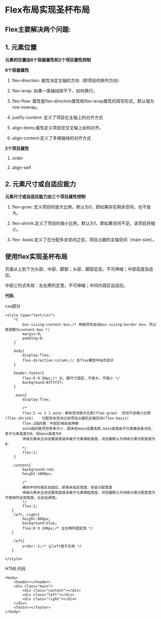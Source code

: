 # Flex布局实现圣杯布局

## Flex主要解决两个问题:

## 1. 元素位置

**元素的位置由6个容器属性和2个项目属性控制**

**6个容器属性**

1. flex-direction: 属性决定主轴的方向（即项目的排列方向）

2. flex-wrap: 如果一条轴线排不下，如何换行。

3. flex-flow: 属性是flex-direction属性和flex-wrap属性的简写形式，默认值为row nowrap。

4. justify-content: 定义了项目在主轴上的对齐方式

5. align-items:属性定义项目在交叉轴上如何对齐。

6. align-content:定义了多根轴线的对齐方式

**2个项目属性**

1. order

2. align-self

## 2. 元素尺寸或自适应能力

**元素尺寸或自适应能力由三个项目属性控制**

1. flex-grow: 定义项目的放大比例，默认为0，即如果存在剩余空间，也不放大。

2. flex-shrink:定义了项目的缩小比例，默认为1，即如果空间不足，该项目将缩小。

3. flex- basis:定义了在分配多余空间之前，项目占据的主轴空间（main size）。

## 使用flex实现圣杯布局
页面从上到下为头部、中部、脚部；头部、脚部定高，不可伸缩；中部高度自适应。

中部三列式布局：左右两列定宽，不可伸缩；中间内容区自适应。

**代码**

css部分

```
<style type="text/css">
    *{
        box-sizing:content-box;/* 伸缩项目自动box-sizing:border-box，所以需调整为content-box */
        margin:0;
        padding:0;
    }

    body{
        display:flex;
        flex-direction:column;// 在flex模型中纵向显示 
    }

    header,footer{
        flex:0 0 50px;/* 头、脚尺寸固定，不放大、不缩小 */
        background:#3f3f3f;
    }

    .main{
        display:flex;

        /* 
        flex:1 == 1 1 auto：剩余空间放大比例(flex-grow)  空间不足缩小比例(flex-shrink)    分配多余空间之前项目占据的主轴空间(flex-basis)
        flex:1指的是：中部区域自由伸缩
        auto指的是项目本来大小，因未给main设置高度,main高度由子元素最高者决定，若子元素高度为0，则main高度为0
        块级元素未主动设置高度或未被子元素撑起高度，浏览器默认为块级元素分配高度为0。
        */
        flex:1;
    }

   .content{
        background:red;
        height:1000px;

        /* 
        横向中间内容区自适应，即使未指定宽度，但会分配宽度 
        块级元素未主动设置宽度或未被子元素撑起宽度，浏览器默认为块级元素分配宽度为可使用的全部宽度，比如全屏宽。
        */
        flex:1;
   }
   .left,.right{
        height:800px;
        background:blue;
        flex:0 0 100px;/* 左右两列固定宽 */
   }

   .left{
        order:-1;/* 让left居于左侧 */
   }

</style>
```
HTML代码

```
<body>
    <header></header>
    <div class="main">
        <div class="content"></div>
        <div class="left"></div>
        <div class="right"></div>
    </div>
    <footer></footer>
</body>
```

